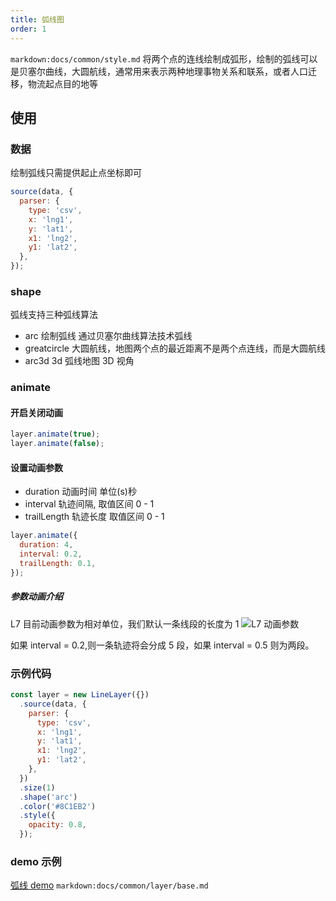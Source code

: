 ```yaml
---
title: 弧线图
order: 1
---
```

`markdown:docs/common/style.md`
将两个点的连线绘制成弧形，绘制的弧线可以是贝塞尔曲线，大圆航线，通常用来表示两种地理事物关系和联系，或者人口迁移，物流起点目的地等

## 使用

### 数据

绘制弧线只需提供起止点坐标即可

```javascript
source(data, {
  parser: {
    type: 'csv',
    x: 'lng1',
    y: 'lat1',
    x1: 'lng2',
    y1: 'lat2',
  },
});
```

### shape

弧线支持三种弧线算法

- arc 绘制弧线 通过贝塞尔曲线算法技术弧线
- greatcircle 大圆航线，地图两个点的最近距离不是两个点连线，而是大圆航线
- arc3d 3d 弧线地图 3D 视角

### animate

#### 开启关闭动画

```javascript
layer.animate(true);
layer.animate(false);
```

#### 设置动画参数

- duration 动画时间 单位(s)秒
- interval 轨迹间隔, 取值区间 0 - 1
- trailLength 轨迹长度 取值区间 0 - 1

```javascript
layer.animate({
  duration: 4,
  interval: 0.2,
  trailLength: 0.1,
});
```

##### 参数动画介绍

L7 目前动画参数为相对单位，我们默认一条线段的长度为 1
![L7 动画参数](https://gw.alipayobjects.com/mdn/rms_855bab/afts/img/A*IBBfSIkb51cAAAAAAAAAAABkARQnAQ)

如果 interval = 0.2,则一条轨迹将会分成 5 段，如果 interval = 0.5 则为两段。

### 示例代码

```javascript
const layer = new LineLayer({})
  .source(data, {
    parser: {
      type: 'csv',
      x: 'lng1',
      y: 'lat1',
      x1: 'lng2',
      y1: 'lat2',
    },
  })
  .size(1)
  .shape('arc')
  .color('#8C1EB2')
  .style({
    opacity: 0.8,
  });
```

### demo 示例

[弧线 demo](../../../../examples/gallery/basic#arcCircle)
`markdown:docs/common/layer/base.md`
